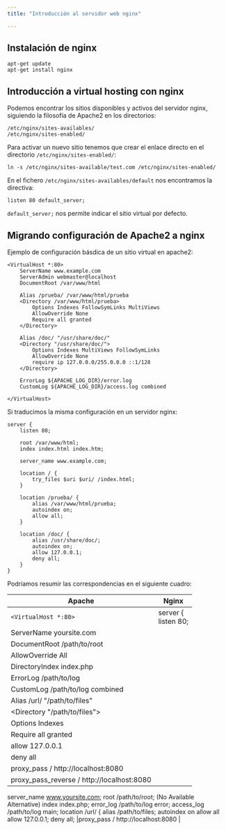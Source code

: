 ```yaml
---
title: "Introducción al servidor web nginx"

---
```


## Instalación de nginx

	apt-get update
	apt-get install nginx

## Introducción a virtual hosting con nginx

Podemos encontrar los sitios disponibles y activos del servidor nginx, siguiendo la filosofía de Apache2 en los directorios:

	/etc/nginx/sites-availables/
	/etc/nginx/sites-enabled/

Para activar un nuevo sitio tenemos que crear el enlace directo en el directorio `/etc/nginx/sites-enabled/`:

	ln -s /etc/nginx/sites-available/test.com /etc/nginx/sites-enabled/

En el fichero `/etc/nginx/sites-availables/default` nos encontramos la directiva:

	listen 80 default_server;

`default_server;` nos permite indicar el sitio virtual por defecto.

## Migrando configuración de Apache2 a nginx

Ejemplo de configuración básdica de un sitio virtual en apache2:

	<VirtualHost *:80>
		ServerName www.example.com
		ServerAdmin webmaster@localhost
		DocumentRoot /var/www/html

        Alias /prueba/ /var/www/html/prueba
	    <Directory /var/www/html/prueba>
	        Options Indexes FollowSymLinks MultiViews
	        AllowOverride None
	        Require all granted
	    </Directory>

	    Alias /doc/ "/usr/share/doc/"
    	<Directory "/usr/share/doc/">
    	    Options Indexes MultiViews FollowSymLinks
    	    AllowOverride None
    	    require ip 127.0.0.0/255.0.0.0 ::1/128
    	</Directory>

		ErrorLog ${APACHE_LOG_DIR}/error.log
		CustomLog ${APACHE_LOG_DIR}/access.log combined

	</VirtualHost>

Si traducimos la misma configuración en un servidor nginx:

	server {
	    listen 80;

	    root /var/www/html;
	    index index.html index.htm;

	    server_name www.example.com;

	    location / {
	        try_files $uri $uri/ /index.html;
	    }

		location /prueba/ {
	        alias /var/www/html/prueba;
	        autoindex on;
	        allow all;
	    }

	    location /doc/ {
	        alias /usr/share/doc/;
	        autoindex on;
	        allow 127.0.0.1;
	        deny all;
	    }
	}

Podríamos resumir las correspondencias en el siguiente cuadro:

|Apache                                     |Nginx                           
|-------------------------------------------|-----------------------------------
|`<VirtualHost *:80>`                       |  server { <br/> listen 80;
|ServerName yoursite.com	        	    |   
|DocumentRoot /path/to/root <br/>           |
|AllowOverride All  <br/>                   |
|DirectoryIndex index.php<br/>              |
|ErrorLog /path/to/log        <br/>         |
|CustomLog /path/to/log combined <br/>      |
|Alias /url/ "/path/to/files"               |
|<Directory "/path/to/files">  <br/>        |
|Options Indexes      <br/>                 |
|Require all granted  <br/>                 |
|allow 127.0.0.1        <br/>               |
|deny all               <br/>               |
|proxy_pass / http://localhost:8080         |
|proxy_pass_reverse / http://localhost:8080 |




     
   server_name www.yoursite.com;
root /path/to/root;
(No Available Alternative)
index index.php;
error_log /path/to/log error;
access_log /path/to/log main;
location /url/ {
      alias /path/to/files;
autoindex on
allow all
allow 127.0.0.1;
deny all;
|proxy_pass / http://localhost:8080 
|